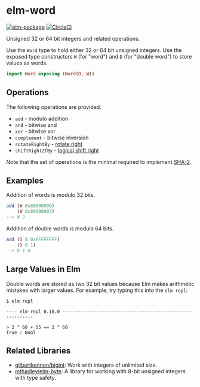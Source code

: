 # elm-word

[![elm-package](https://img.shields.io/badge/elm-2.0.0-blue.svg)](http://package.elm-lang.org/packages/ktonon/elm-word/latest)
[![CircleCI](https://img.shields.io/circleci/project/github/ktonon/elm-word.svg)](https://circleci.com/gh/ktonon/elm-word)

Unsigned 32 or 64 bit integers and related operations.

Use the `Word` type to hold either 32 or 64 bit unsigned integers. Use the exposed type constructors `W` (for "word") and `D` (for "double word") to store values as words.

```elm
import Word exposing (Word(D, W))
```

## Operations

The following operations are provided.

* `add` - modulo addition
* `and` - bitwise and
* `xor` - bitwise xor
* `complement` - bitwise inversion
* `rotateRightBy` - [rotate right][]
* `shiftRightZfBy` - [logical shift right][]

Note that the set of operations is the minimal required to implement [SHA-2][].

## Examples

Addition of words is modulo 32 bits.
```elm
add (W 0x80000000)
    (W 0x80000003)
--> W 3
```

Addition of double words is modulo 64 bits.

```elm
add (D 0 0xFFFFFFFF)
    (D 0 1)
--> D 1 0
```

## Large Values in Elm

Double words are stored as two 32 bit values because Elm makes arithmetic mistakes with larger values. For example, try typing this into the `elm repl`:

```shell
$ elm repl

---- elm-repl 0.18.0 -----------------------------------------------------------

> 2 ^ 60 + 55 == 2 ^ 60
True : Bool
```

## Related Libraries

* [gilbertkennen/bigint][]: Work with integers of unlimited size.
* [mthadley/elm-byte][]: A library for working with 8-bit unsigned integers with type safety.


[gilbertkennen/bigint]:http://package.elm-lang.org/packages/gilbertkennen/bigint/latest/
[logical shift right]:https://en.wikipedia.org/wiki/Bitwise_operation#Logical_shift
[mthadley/elm-byte]:http://package.elm-lang.org/packages/mthadley/elm-byte/latest
[rotate right]:https://en.wikipedia.org/wiki/Bitwise_operation#Rotate_no_carry
[SHA-2]:https://en.wikipedia.org/wiki/SHA-2
